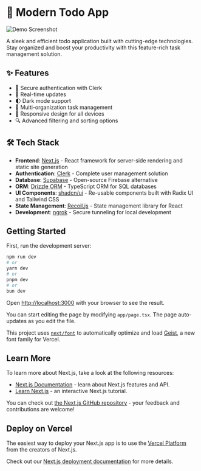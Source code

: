 # 🚀 Modern Todo App

![Demo Screenshot](/path/to/your/screenshot.png)

A sleek and efficient todo application built with cutting-edge technologies. Stay organized and boost your productivity with this feature-rich task management solution.

## ✨ Features

- 🔐 Secure authentication with Clerk
- 🔄 Real-time updates
- 🌓 Dark mode support
- 🏢 Multi-organization task management
- 📱 Responsive design for all devices
- 🔍 Advanced filtering and sorting options

## 🛠️ Tech Stack

- **Frontend**: [Next.js](https://nextjs.org/) - React framework for server-side rendering and static site generation
- **Authentication**: [Clerk](https://clerk.dev/) - Complete user management solution
- **Database**: [Supabase](https://supabase.io/) - Open-source Firebase alternative
- **ORM**: [Drizzle ORM](https://orm.drizzle.team/) - TypeScript ORM for SQL databases
- **UI Components**: [shadcn/ui](https://ui.shadcn.com/) - Re-usable components built with Radix UI and Tailwind CSS
- **State Management**: [Recoil.js](https://recoiljs.org/) - State management library for React
- **Development**: [ngrok](https://ngrok.com/) - Secure tunneling for local development

## Getting Started

First, run the development server:

```bash
npm run dev
# or
yarn dev
# or
pnpm dev
# or
bun dev
```

Open [http://localhost:3000](http://localhost:3000) with your browser to see the result.

You can start editing the page by modifying `app/page.tsx`. The page auto-updates as you edit the file.

This project uses [`next/font`](https://nextjs.org/docs/app/building-your-application/optimizing/fonts) to automatically optimize and load [Geist](https://vercel.com/font), a new font family for Vercel.

## Learn More

To learn more about Next.js, take a look at the following resources:

- [Next.js Documentation](https://nextjs.org/docs) - learn about Next.js features and API.
- [Learn Next.js](https://nextjs.org/learn) - an interactive Next.js tutorial.

You can check out [the Next.js GitHub repository](https://github.com/vercel/next.js) - your feedback and contributions are welcome!

## Deploy on Vercel

The easiest way to deploy your Next.js app is to use the [Vercel Platform](https://vercel.com/new?utm_medium=default-template&filter=next.js&utm_source=create-next-app&utm_campaign=create-next-app-readme) from the creators of Next.js.

Check out our [Next.js deployment documentation](https://nextjs.org/docs/app/building-your-application/deploying) for more details.
